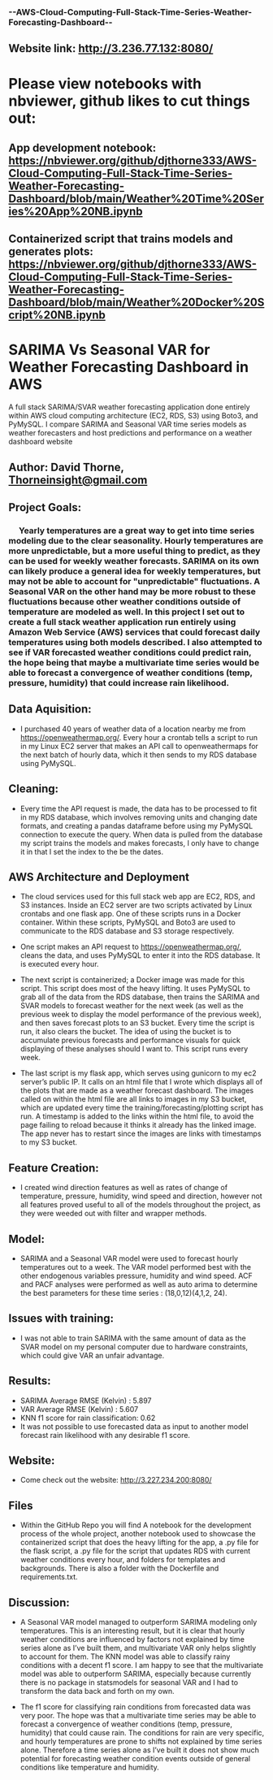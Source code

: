 ### --AWS-Cloud-Computing-Full-Stack-Time-Series-Weather-Forecasting-Dashboard--
##  Website link: http://3.236.77.132:8080/

# Please view notebooks with nbviewer, github likes to cut things out:

## App development notebook: https://nbviewer.org/github/djthorne333/AWS-Cloud-Computing-Full-Stack-Time-Series-Weather-Forecasting-Dashboard/blob/main/Weather%20Time%20Series%20App%20NB.ipynb

## Containerized script that trains models and generates plots: https://nbviewer.org/github/djthorne333/AWS-Cloud-Computing-Full-Stack-Time-Series-Weather-Forecasting-Dashboard/blob/main/Weather%20Docker%20Script%20NB.ipynb

# SARIMA Vs Seasonal VAR for Weather Forecasting Dashboard in AWS
A full stack SARIMA/SVAR weather forecasting application done entirely within AWS cloud computing architecture (EC2, RDS, S3) using Boto3, and PyMySQL.  I compare SARIMA and Seasonal VAR time series models as weather forecasters and host predictions and performance on a weather dashboard website

## Author: David Thorne, Thorneinsight@gmail.com

## Project Goals: 
    
###   &emsp; Yearly temperatures are a great way to get into time series modeling due to the clear seasonality. Hourly temperatures are more unpredictable, but a more useful thing to predict, as they can be used for weekly weather forecasts. SARIMA on its own can likely produce a general idea for weekly temperatures, but may not be able to account for "unpredictable" fluctuations. A Seasonal VAR on the other hand may be more robust to these fluctuations because other weather conditions outside of temperature are modeled as well.  In this project I set out to create a full stack weather application run entirely using Amazon Web Service (AWS) services that could forecast daily temperatures using both models described. I also attempted to see if VAR forecasted weather conditions could predict rain, the hope being that maybe a multivariate time series would be able to forecast a convergence of weather conditions (temp, pressure, humidity) that could increase rain likelihood.



    
    
## Data Aquisition:
* I purchased 40 years of weather data of a location nearby me from https://openweathermap.org/. Every hour a crontab tells a script to run in my Linux EC2 server that makes an API call to openweathermaps for the next batch of hourly data, which it then sends to my RDS database using PyMySQL.

## Cleaning:
* Every time the API request is made, the data has to be processed to fit in my RDS database, which involves removing units and changing date formats, and creating a pandas dataframe before using my PyMySQL connection to execute the query. When data is pulled from the database my script trains the models and makes forecasts, I only have to change it in that I set the index to the be the dates.


## AWS Architecture and Deployment
* The cloud services used for this full stack web app are EC2, RDS, and S3 instances. Inside an EC2 server are two scripts activated by Linux crontabs and one flask app. One of these scripts runs in a Docker container. Within these scripts, PyMySQL and Boto3 are used to communicate to the RDS database and S3 storage respectively. 

* One script makes an API request to https://openweathermap.org/, cleans the data, and uses PyMySQL to enter it into the RDS database. It is executed every hour.

* The next script is containerized; a Docker image was made for this script. This script does most of the heavy lifting. It uses PyMySQL to grab all of the data from the RDS database, then trains the SARIMA and SVAR models to forecast weather for the next week (as well as the previous week to display the model performance of the previous week), and then saves forecast plots to an S3 bucket. Every time the script is run, it also clears the bucket. The idea of using the bucket is to accumulate previous forecasts and performance visuals for quick displaying of these analyses should I want to. This script runs every week.

* The last script is my flask app, which serves using gunicorn to my ec2 server’s public IP. It calls on an html file that I wrote which displays all of the plots that are made as a weather forecast dashboard. The images called on within the html file are all links to images in my S3 bucket, which are updated every time the training/forecasting/plotting script has run. A timestamp is added to the links within the html file, to avoid the page failing to reload because it thinks it already has the linked image. The app never has to restart since the images are links with timestamps to my S3 bucket.


## Feature Creation:

* I created wind direction features as well as rates of change of temperature, pressure, humidity, wind speed and direction, however not all features proved useful to all of the models throughout the project, as they were weeded out with filter and wrapper methods.






## Model:
* SARIMA and a Seasonal VAR model were used to forecast hourly temperatures out to a week. The VAR model performed best with the other endogenous variables pressure, humidity and wind speed. ACF and PACF analyses were performed as well as auto arima to determine the best parameters for these time series : (18,0,12)(4,1,2, 24).




## Issues with training:
* I was not able to train SARIMA with the same amount of data as the SVAR model on my personal computer due to hardware constraints, which could give VAR an unfair advantage. 

## Results:
* SARIMA Average RMSE (Kelvin) : 5.897
* VAR Average RMSE (Kelvin) : 5.607
* KNN f1 score for rain classification: 0.62
* It was not possible to use forecasted data as input to another model forecast rain likelihood with any desirable f1 score.



## Website:
* Come check out the website: http://3.227.234.200:8080/   

## Files
* Within the GitHub Repo you will find A notebook for the development process of the whole project, another notebook used to showcase the containerized script that does the heavy lifting for the app, a .py file for the flask script, a  .py file for the script that updates RDS with current weather conditions every hour, and folders for templates and backgrounds. There is also a folder with the Dockerfile and requirements.txt.


## Discussion:
*  A Seasonal VAR model managed to outperform SARIMA modeling only temperatures. This is an interesting result, but it is clear that hourly weather conditions are influenced by factors not explained by time series alone as I’ve built them, and multivariate VAR only helps slightly to account for them. The KNN model was able to classify rainy conditions with a decent f1 score. I am happy to see that the multivariate model was able to outperform SARIMA, especially because currently there is no package in statsmodels for seasonal VAR and I had to transform the data back and forth on my own.

* The f1 score for classifying rain conditions from forecasted data was very poor. The hope was that a multivariate time series may be able to forecast a convergence of weather conditions (temp, pressure, humidity) that could cause rain. The conditions for rain are very specific, and hourly temperatures are prone to shifts not explained by time series alone.  Therefore a time series alone as I’ve built it does not show much potential for forecasting weather condition events outside of general conditions like temperature and humidity.
